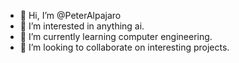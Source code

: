 - 👋 Hi, I’m @PeterAlpajaro
- 👀 I’m interested in anything ai.
- 🌱 I’m currently learning computer engineering.
- 💞️ I’m looking to collaborate on interesting projects.

<!---
PeterAlpajaro/PeterAlpajaro is a ✨ special ✨ repository because its `README.md` (this file) appears on your GitHub profile.
You can click the Preview link to take a look at your changes.
--->
